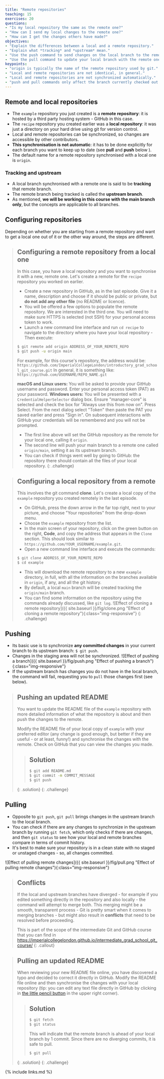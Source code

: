 ```yaml
---
title: "Remote repositories"
teaching: 15
exercises: 20
questions:
- "Is my local repository the same as the remote one?"
- "How can I send my local changes to the remote one?"
- "How can I get the changes others have made?"
objectives:
- "Explain the differences between a local and a remote repository."
- "Explain what *tracking* and *upstream* mean."
- "Use the push command to send changes on the local branch to the remote one."
- "Use the pull command to update your local branch with the remote one."
keypoints:
- "origin is typically the name of the remote repository used by git."
- "Local and remote repositories are not identical, in general."
- "Local and remote repositories are not synchronized automatically."
- "push and pull commands only affect the branch currently checked out."
---
```


## Remote and local repositories

- The ``example`` repository you just created is a **remote repository**: it is 
  hosted by a third party hosting system - GitHub in this case.
- The ``recipe`` repository you created earlier was a **local repository**: it 
  was just a directory on your hard drive using git for version control.
- Local and remote repositories can be synchronized, so changes are accessible
  by other contributors.
- **This synchronisation is not automatic**: it has to be done explicitly for
  each branch you want to keep up to date (see **pull** and **push** below ).
- The default name for a remote repository synchronised with a local one is
  ``origin``.

### Tracking and upstream

- A local branch synchronised with a remote one is said to be **tracking** that
  remote branch.
- The remote branch being tracked is called the **upstream branch**.
- As mentioned, **we will be working in this course with the main branch only**, but the
  concepts are applicable to all branches.

## Configuring repositories

Depending on whether you are starting from a remote repository and want to get a
local one out of it or the other way around, the steps are different.

> ## Configuring a remote repository from a local one
>
> In this case, you have a local repository and you want to synchronise it with
> a new, remote one. Let's create a remote for the ``recipe`` repository you
> worked on earlier.
>
> - Create a new repository in GitHub, as in the last episode. Give it a name,
>   description and choose if it should be public or private, but **do not add any
>   other file** (no README or licence).
> - You will be offered a few options to populate the remote repository. We are
>   interested in the third one. You will need to make sure HTTPS is selected
>   (not SSH) for your personal access token to work.
> - Launch a new command line interface and run `cd recipe` to navigate to the
>   directory where you have your local repository - Then execute:
>
>```bash
>$ git remote add origin ADDRESS_OF_YOUR_REMOTE_REPO
>$ git push -u origin main
>```
>
> For example, for this course's repository, the address would be:
> `https://github.com/ImperialCollegeLondon/introductory_grad_school_git_course.git`
> In general, it is something like: `https://github.com/USERNAME/REPO_NAME.git`
>
> **macOS and Linux users:** You will be asked to provide your GitHub username and password.
> Enter your personal access token (PAT) as your password.
> **Windows users:** You will be presented with a ``CredentialHelperSelector`` dialog box.
> Ensure "manager-core" is selected and check the box for "Always use this from now
> on". Press Select. From the next dialog select "Token" then paste the PAT you saved
> earlier and press "Sign in". On subsequent interactions with GitHub your credentials
> will be remembered and you will not be prompted.
>
> - The first line above will set the GitHub repository as the remote for your
>   local one, calling it `origin`.
> - The second line will push your main branch to a remote one called
>  `origin/main`, setting it as its upstream branch.
> - You can check if things went well by going to GitHub: the repository there
>   should contain all the files of your local repository.
{: .challenge}

> ## Configuring a local repository from a remote
>
> This involves the git command **clone**. Let's create a local copy of the
> `example` repository you created remotely in the last episode.
>
> - On GitHub, press the down arrow in the far top right, next to your picture, and choose
>   "Your repositories" from the drop-down menu.
> - Choose the `example` repository from the list.
> - In the main screen of your repository, click on the green button on the
>   right, **Code**, and copy the address that appears in the `Clone` section. This
>   should look similar to `https://github.com/YOUR_USERNAME/example.git`.
> - Open a new command line interface and execute the commands:
>
> ```bash
> $ git clone ADDRESS_OF_YOUR_REMOTE_REPO
> $ cd example
> ```
>
> - This will download the remote repository to a new `example` directory, in
>   full, with all the information on the branches available in `origin`, if any, and
>   all the git history.
> - By default, a local `main` branch will be created tracking the
>   `origin/main` branch.
> - You can find some information on the repository using the commands already
>   discussed, like `git log`.
> ![Effect of cloning a remote repository]({{ site.baseurl }}/fig/clone.png "Effect of cloning a remote repository"){:class="img-responsive"}
{: .challenge}

## Pushing

- Its basic use is to synchronize **any committed changes** in your current
 branch to its upstream branch: `$ git push`.
- Changes in the staging area will not be synchronized.
![Effect of pushing a branch]({{ site.baseurl }}/fig/push.png "Effect of pushing a branch"){:class="img-responsive"}
- If the upstream branch has changes you do not have in the local branch, the
 command will fail, requesting you to `pull` those changes first (see below).

> ## Pushing an updated README
>
> You want to update the README file of the `example` repository with more
> detailed information of what the repository is about and then push
> the changes to the remote.
>
> Modify the README file of your local copy of `example` with your preferred
> editor (any change is good enough, but better if they are useful - or at
> least, funny!) and synchronise the changes with the remote. Check on GitHub
> that you can view the changes you made.
>
> > ## Solution
> >
> > ```bash
> > $ git add README.md
> > $ git commit -m COMMIT_MESSAGE
> > $ git push
> > ```
> >
> {: .solution}
{: .challenge}

## Pulling

- Opposite to `git push`, `git pull` brings changes in the upstream branch to the local
 branch.
- You can check if there are any changes to synchronize in the upstream
 branch by running `git fetch`, which only checks if there are changes, and then
  `git status` to see how your local and remote branches compare in terms of
   commit history.
- It's best to make sure your repository is in a clean state with no staged or
  unstaged changes - so, all changes committed.

![Effect of pulling remote changes]({{ site.baseurl }}/fig/pull.png "Effect of pulling remote changes"){:class="img-responsive"}

> ## Conflicts
>
> If the local and upstream branches have diverged - for example if you edited
> something directly in the repository and also locally - the command will attempt to
> merge both. This merging might be a smooth, transparent process - Git is pretty smart
> when it comes to merging branches - but might also result in **conflicts** that need
> to be resolved before proceeding.
>
> This is part of the scope of the intermediate Git and GitHub course that you can find
> in <https://imperialcollegelondon.github.io/intermediate_grad_school_git_course/>
{: .callout}

> ## Pulling an updated README
>
> When reviewing your new README file online, you have discovered a typo and
> decided to correct it directly in GitHub. Modify the README file online and
> then synchronise the changes with your local repository (tip: you can edit
> any text file directly in GitHub by clicking in [the little pencil button](https://help.github.com/en/github/managing-files-in-a-repository/editing-files-in-your-repository)
> in the upper right corner).
>
> > ## Solution
> >
> > ```bash
> > $ git fetch
> > $ git status
> > ```
> >
> > This will indicate that the remote branch is ahead of your local branch
> by 1 commit. Since there are no diverging commits, it is safe to pull.
> >
> > ```bash
> > $ git pull
> > ```
> >
> {: .solution}
{: .challenge}

{% include links.md %}

